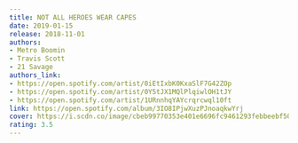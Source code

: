 ```yaml
---
title: NOT ALL HEROES WEAR CAPES
date: 2019-01-15
release: 2018-11-01
authors:
- Metro Boomin
- Travis Scott
- 21 Savage
authors_link:
- https://open.spotify.com/artist/0iEtIxbK0KxaSlF7G42ZOp
- https://open.spotify.com/artist/0Y5tJX1MQlPlqiwlOH1tJY
- https://open.spotify.com/artist/1URnnhqYAYcrqrcwql10ft
link: https://open.spotify.com/album/3IO8IPjwXuzPJnoaqkwYrj
cover: https://i.scdn.co/image/cbeb99770353e401e6696fc9461293febbeebf50
rating: 3.5
---
```

